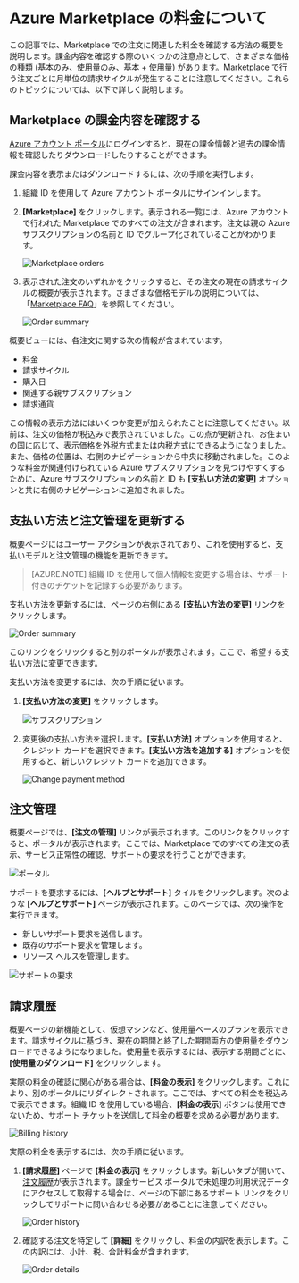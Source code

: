 <properties
	pageTitle="Azure Marketplace の料金について | Microsoft Azure"
	description="Marketplace 注文に関連した料金を確認する方法について説明します。"
	services="billing"
	documentationCenter=""
	authors="jiangchen79"
	manager="felixwu"
	editor=""
	tags="billing"
	/>

<tags
	ms.service="billing"
	ms.workload="na"
	ms.tgt_pltfrm="na"
	ms.devlang="na"
	ms.topic="article"
	ms.date="03/07/2016"
	ms.author="cjiang"/>

# Azure Marketplace の料金について
この記事では、Marketplace での注文に関連した料金を確認する方法の概要を説明します。課金内容を確認する際のいくつかの注意点として、さまざまな価格の種類 (基本のみ、使用量のみ、基本 + 使用量) があります。Marketplace で行う注文ごとに月単位の請求サイクルが発生することに注意してください。これらのトピックについては、以下で詳しく説明します。

## Marketplace の課金内容を確認する
[Azure アカウント ポータル]( https://account.windowsazure.com/subscriptions/)にログインすると、現在の課金情報と過去の課金情報を確認したりダウンロードしたりすることができます。

課金内容を表示またはダウンロードするには、次の手順を実行します。

1. 組織 ID を使用して Azure アカウント ポータルにサインインします。
2. **[Marketplace]** をクリックします。表示される一覧には、Azure アカウントで行われた Marketplace でのすべての注文が含まれます。注文は親の Azure サブスクリプションの名前と ID でグループ化されていることがわかります。

	![Marketplace orders](./media/billing-understand-your-azure-marketplace-charges/marketplace-orders.png)

3. 表示された注文のいずれかをクリックすると、その注文の現在の請求サイクルの概要が表示されます。さまざまな価格モデルの説明については、「[Marketplace FAQ]( https://azure.microsoft.com/marketplace/faq/)」を参照してください。

	![Order summary](./media/billing-understand-your-azure-marketplace-charges/order-summary.png)

概要ビューには、各注文に関する次の情報が含まれています。
- 料金
- 請求サイクル
- 購入日
- 関連する親サブスクリプション
- 請求通貨

この情報の表示方法にはいくつか変更が加えられたことに注意してください。以前は、注文の価格が税込みで表示されていました。この点が更新され、お住まいの国に応じて、表示価格を外税方式または内税方式にできるようになりました。また、価格の位置は、右側のナビゲーションから中央に移動されました。このような料金が関連付けられている Azure サブスクリプションを見つけやすくするために、Azure サブスクリプションの名前と ID も **[支払い方法の変更]** オプションと共に右側のナビゲーションに追加されました。

## 支払い方法と注文管理を更新する
概要ページにはユーザー アクションが表示されており、これを使用すると、支払いモデルと注文管理の機能を更新できます。

> [AZURE.NOTE] 組織 ID を使用して個人情報を変更する場合は、サポート付きのチケットを記録する必要があります。

支払い方法を更新するには、ページの右側にある **[支払い方法の変更]** リンクをクリックします。

![Order summary](./media/billing-understand-your-azure-marketplace-charges/order-summary.png)

このリンクをクリックすると別のポータルが表示されます。ここで、希望する支払い方法に変更できます。

支払い方法を変更するには、次の手順に従います。

1. **[支払い方法の変更]** をクリックします。

	![サブスクリプション](./media/billing-understand-your-azure-marketplace-charges/subscriptions.jpg)

2. 変更後の支払い方法を選択します。**[支払い方法]** オプションを使用すると、クレジット カードを選択できます。**[支払い方法を追加する]** オプションを使用すると、新しいクレジット カードを追加できます。

	![Change payment method](./media/billing-understand-your-azure-marketplace-charges/change-payment-method.jpg)

## 注文管理
概要ページでは、**[注文の管理]** リンクが表示されます。このリンクをクリックすると、ポータルが表示されます。ここでは、Marketplace でのすべての注文の表示、サービス正常性の確認、サポートの要求を行うことができます。

![ポータル](./media/billing-understand-your-azure-marketplace-charges/portal.jpg)

サポートを要求するには、**[ヘルプとサポート]** タイルをクリックします。次のような **[ヘルプとサポート]** ページが表示されます。このページでは、次の操作を実行できます。
- 新しいサポート要求を送信します。
- 既存のサポート要求を管理します。
- リソース ヘルスを管理します。

![サポートの要求](./media/billing-understand-your-azure-marketplace-charges/request-support.jpg)

## 請求履歴
概要ページの新機能として、仮想マシンなど、使用量ベースのプランを表示できます。請求サイクルに基づき、現在の期間と終了した期間両方の使用量をダウンロードできるようになりました。使用量を表示するには、表示する期間ごとに、**[使用量のダウンロード]** をクリックします。

実際の料金の確認に関心がある場合は、**[料金の表示]** をクリックします。これにより、別のポータルにリダイレクトされます。ここでは、すべての料金を税込みで表示できます。組織 ID を使用している場合、**[料金の表示]** ボタンは使用できないため、サポート チケットを送信して料金の概要を求める必要があります。

![Billing history](./media/billing-understand-your-azure-marketplace-charges/billing-history.png)

実際の料金を表示するには、次の手順に従います。

1. **[請求履歴]** ページで **[料金の表示]** をクリックします。新しいタブが開いて、[注文履歴]( https://account.microsoft.com/billing/orders#/)が表示されます。課金サービス ポータルで未処理の利用状況データにアクセスして取得する場合は、ページの下部にあるサポート リンクをクリックしてサポートに問い合わせる必要があることに注意してください。

	![Order history](./media/billing-understand-your-azure-marketplace-charges/order-history.jpg)

2. 確認する注文を特定して **[詳細]** をクリックし、料金の内訳を表示します。この内訳には、小計、税、合計料金が含まれます。

	![Order details](./media/billing-understand-your-azure-marketplace-charges/order-details.jpg)

<!---HONumber=AcomDC_0309_2016-->
